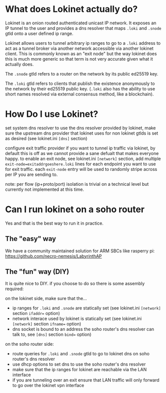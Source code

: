# What does Lokinet actually do?

Lokinet is an onion routed authenticated unicast IP network. It exposes an IP tunnel to the user and provides a dns resolver that maps `.loki` and `.snode` gtld onto a user defined ip range.

Lokinet allows users to tunnel arbitrary ip ranges to go to a `.loki` address to act as a tunnel broker via another network accessible via another lokinet client. This is commonly known as an "exit node" but the way lokinet does this is much more generic so that term is not very accurate given what it actually does.

The `.snode` gtld refers to a router on the network by its public ed25519 key.

The `.loki` gtld refers to clients that publish the existence anonymously to the network by their ed25519 public key. (`.loki` also has the ability to use short names resolved via external consensus method, like a blockchain).

# How Do I use Lokinet?

set system dns resolver to use the dns resolver provided by lokinet, make sure the upstream dns provider that lokinet uses for non lokinet gtlds is set as desired (see lokinet.ini `[dns]` section)

configure exit traffic provider if you want to tunnel ip traffic via lokinet, by default this is off as we cannot provide a sane defualt that makes everyone happy. to enable an exit node, see lokinet.ini `[network]` section, add multiple `exit-node=exitaddrgoeshere.loki` lines for each endpoint you want to use for exit traffic. each `exit-node` entry will be used to randomly stripe across per IP you are sending to. 

note: per flow (ip+proto/port) isolation is trivial on a technical level but currently not implemented at this time.

# Can I run lokinet on a soho router

Yes and that is the best way to run it in practice. 

## The "easy" way

We have a community maintained solution for ARM SBCs like rasperry pi: https://github.com/necro-nemesis/LabyrinthAP

## The "fun" way (DIY)

It is quite nice to DIY. if you choose to do so there is some assembly required:

on the lokinet side, make sure that the...

* ip ranges for `.loki` and `.snode` are statically set (see lokinet.ini `[network]` section `ifaddr=` option)
* network interace used by lokinet is statically set (see lokinet.ini `[network]` section `ifname=` option)
* dns socket is bound to an address the soho router's dns resolver can talk to, see `[dns]` section `bind=` option) 

on the soho router side:

* route queries for `.loki` and `.snode` gtld to go to lokinet dns on soho router's dns resolver
* use dhcp options to set dns to use the soho router's dns resolver
* make sure that the ip ranges for lokinet are reachable via the LAN interface 
* if you are tunneling over an exit ensure that LAN traffic will only forward to go over the lokinet vpn interface
